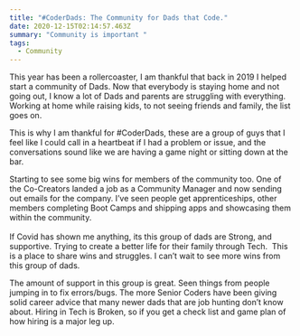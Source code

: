 ```yaml
---
title: "#CoderDads: The Community for Dads that Code."
date: 2020-12-15T02:14:57.463Z
summary: "Community is important "
tags:
  - Community
---
```

<!--StartFragment-->

This year has been a rollercoaster, I am thankful that back in 2019 I helped start a community of Dads. Now that everybody is staying home and not going out, I know a lot of Dads and parents are struggling with everything. Working at home while raising kids, to not seeing friends and family, the list goes on.

This is why I am thankful for #CoderDads, these are a group of guys that I feel like I could call in a heartbeat if I had a problem or issue, and the conversations sound like we are having a game night or sitting down at the bar.

Starting to see some big wins for members of the community too. One of the Co-Creators landed a job as a Community Manager and now sending out emails for the company. I’ve seen people get apprenticeships, other members completing Boot Camps and shipping apps and showcasing them within the community.\
\
If Covid has shown me anything, its this group of dads are Strong, and supportive. Trying to create a better life for their family through Tech.  This is a place to share wins and struggles. I can’t wait to see more wins from this group of dads.

The amount of support in this group is great. Seen things from people jumping in to fix errors/bugs. The more Senior Coders have been giving solid career advice that many newer dads that are job hunting don’t know about. Hiring in Tech is Broken, so if you get a check list and game plan of how hiring is a major leg up.

<!--EndFragment-->